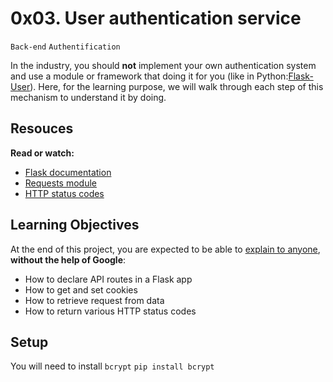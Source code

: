 # 0x03. User authentication service
`Back-end` `Authentification`

In the industry, you should **not** implement your own authentication system and use a module or framework that doing it for you (like in Python:[Flask-User](https://flask-user.readthedocs.io/en/latest/)). Here, for the learning purpose, we will walk through each step of this mechanism to understand it by doing.

## Resouces
**Read or watch:**
- [Flask documentation](https://flask.palletsprojects.com/en/1.1.x/quickstart/)
- [Requests module](https://requests.kennethreitz.org/en/latest/user/quickstart/)
- [HTTP status codes](https://www.w3.org/Protocols/rfc2616/rfc2616-sec10.html)

## Learning Objectives
At the end of this project, you are expected to be able to [explain to anyone](https://fs.blog/feynman-learning-technique/), **without the help of Google**:
- How to declare API routes in a Flask app
- How to get and set cookies
- How to retrieve request from data
- How to return various HTTP status codes

## Setup
You will need to install `bcrypt`
```pip install bcrypt```